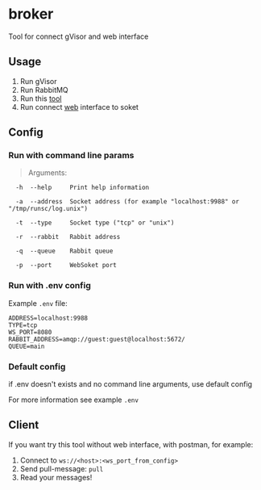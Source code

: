 # broker
Tool for connect gVisor and web interface
## Usage
1. Run gVisor
2. Run RabbitMQ
3. Run this [tool](#config)
4. Run connect [web](#client) interface to soket

## Config

### Run with command line params
> Arguments:
```
  -h  --help     Print help information

  -a  --address  Socket address (for example "localhost:9988" or "/tmp/runsc/log.unix")

  -t  --type     Socket type ("tcp" or "unix")

  -r  --rabbit   Rabbit address

  -q  --queue    Rabbit queue

  -p  --port     WebSoket port
```

### Run with .env config

Example `.env` file:

```env
ADDRESS=localhost:9988
TYPE=tcp
WS_PORT=8080
RABBIT_ADDRESS=amqp://guest:guest@localhost:5672/
QUEUE=main
```

### Default config
if .env doesn't exists and no command line arguments, use default config

For more information see example `.env`

## Client

If you want try this tool without web interface, with postman, for example:

1. Connect to `ws://<host>:<ws_port_from_config>`
2. Send pull-message: `pull`
3. Read your messages!
